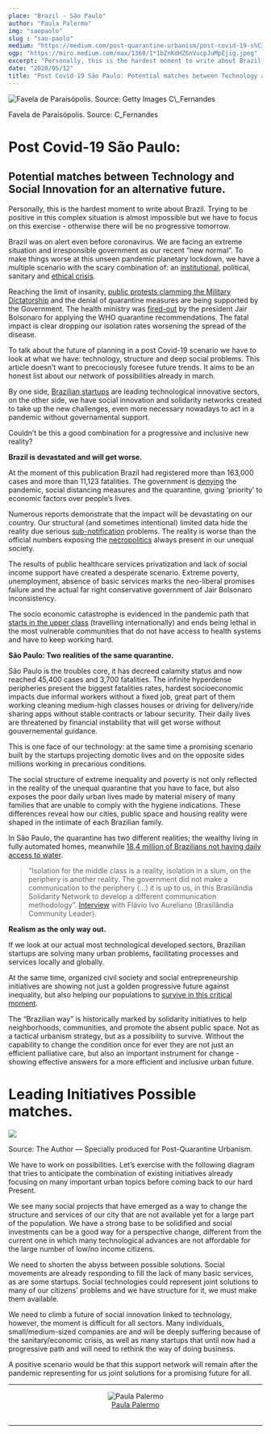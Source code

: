 ```yaml
---
place: "Brazil - São Paulo"
author: "Paula Palermo"
img: "saopaolo"
slug : "sao-paolo"
medium: "https://medium.com/post-quarantine-urbanism/post-covid-19-s%C3%A3o-paulo-92d8a72ba288"
ogp: "https://miro.medium.com/max/1360/1*1bZnKdHZ6nVucpJuMpEjig.jpeg"
excerpt: "Personally, this is the hardest moment to write about Brazil. Trying to be positive in this complex situation is almost impossible but we have to focus on this exercise - otherwise there will be no progressive tomorrow."
date: "2020/05/12"
title: "Post Covid-19 São Paulo: Potential matches between Technology and Social Innovation for an alternative future."
---
```


<img alt="Favela de Paraisópolis. Source: Getty Images C\_Fernandes" class="s t u dz ai" src="https://miro.medium.com/max/1360/1*1bZnKdHZ6nVucpJuMpEjig.jpeg"/>

Favela de Paraisópolis. Source: C\_Fernandes

**Post Covid-19 São Paulo:**
============================

Potential matches between Technology and Social Innovation for an alternative future.
-------------------------------------------------------------------------------------

Personally, this is the hardest moment to write about Brazil. Trying to be positive in this complex situation is almost impossible but we have to focus on this exercise - otherwise there will be no progressive tomorrow.

Brazil was on alert even before coronavirus. We are facing an extreme situation and irresponsible government as our recent “new normal”. To make things worse at this unseen pandemic planetary lockdown, we have a multiple scenario with the scary combination of: an [institutional](https://www.bbc.com/news/world-latin-america-52351636), political, sanitary and [ethical crisis](https://www.youtube.com/watch?v=bzTaSUVo8rc).

Reaching the limit of insanity, [public protests clamming the Military Dictatorship](https://www.theguardian.com/world/2020/apr/20/jair-bolsonaro-dictatorship-rally-protest-brazil-president-denounced) and the denial of quarantine measures are being supported by the Government. The health ministry was [fired-out](https://www.theguardian.com/world/2020/apr/16/bolsonaro-brazil-president-luiz-mandetta-health-minister) by the president Jair Bolsonaro for applying the WHO quarantine recommendations. The fatal impact is clear dropping our isolation rates worsening the spread of the disease.

To talk about the future of planning in a post Covid-19 scenario we have to look at what we have: technology, structure and deep social problems. This article doesn’t want to precociously foresee future trends. It aims to be an honest list about our network of possibilities already in march.

By one side, [Brazilian startups](https://www.forbes.com/sites/angelicamarideoliveira/2020/04/24/the-brazil-tech-and-innovation-roundup-report-examines-so-paulo-startup-investment-digital-citizen-services-increase-surveillance-gets-challenged/) are leading technological innovative sectors, on the other side, we have social innovation and solidarity networks created to take up the new challenges, even more necessary nowadays to act in a pandemic without governamental support.

Couldn’t be this a good combination for a progressive and inclusive new reality?

**Brazil is devastated and will get worse.**

At the moment of this publication Brazil had registered more than 163,000 cases and more than 11,123 fatalities. The government is [denying](https://www.aljazeera.com/indepth/opinion/bolsonaro-covid-19-denial-devastate-vulnerable-brazilians-200325123513207.html) the pandemic, social distancing measures and the quarantine, giving ‘priority’ to economic factors over people’s lives.

Numerous reports demonstrate that the impact will be devastating on our country. Our structural (and sometimes intentional) limited data hide the reality due serious [sub-notification](https://www.reuters.com/article/us-health-coronavirus-brazil-cases/brazil-likely-has-12-times-more-coronavirus-cases-than-official-count-study-finds-idUSKCN21V1X1) problems. The reality is worse than the official numbers exposing the [necropolitics](https://brasil.elpais.com/brasil/2019/07/09/opinion/1562688743_395031.html) always present in our unequal society.

The results of public healthcare services privatization and lack of social income support have created a desperate scenario. Extreme poverty, unemployment, absence of basic services marks the neo-liberal promises failure and the actual far right conservative government of Jair Bolsonaro inconsistency.

The socio economic catastrophe is evidenced in the pandemic path that [starts in the upper class](https://www.reuters.com/article/us-health-coronavirus-brazil-poor/imported-by-the-rich-coronavirus-now-devastating-brazils-poor-idUSKBN22D549) (travelling internationally) and ends being lethal in the most vulnerable communities that do not have access to health systems and have to keep working hard.

**São Paulo: Two realities of the same quarantine.**

São Paulo is the troubles core, it has decreed calamity status and now reached 45,400 cases and 3,700 fatalities. The infinite hyperdense peripheries present the biggest fatalities rates, hardest socioeconomic impacts due informal workers without a fixed job, great part of them working cleaning medium-high classes houses or driving for delivery/ride sharing apps without stable contracts or labour security. Their daily lives are threatened by financial instability that will get worse without gouvernemental guidance.

This is one face of our technology: at the same time a promising scenario built by the startups projecting domotic lives and on the opposite sides millions working in precarious conditions.

The social structure of extreme inequality and poverty is not only reflected in the reality of the unequal quarantine that you have to face, but also exposes the poor daily urban lives made by material misery of many families that are unable to comply with the hygiene indications. These differences reveal how our cities, public space and housing reality were shaped in the intimate of each Brazilian family.

In São Paulo, the quarantine has two different realities; the wealthy living in fully automated homes, meanwhile [18,4 million of Brazilians not having daily access to water](https://g1.globo.com/economia/noticia/2020/05/06/cerca-de-184-milhoes-de-brasileiros-nao-recebem-agua-encanada-diariamente-aponta-ibge.ghtml).

> “Isolation for the middle class is a reality, isolation in a slum, on the periphery is another reality. The government did not make a communication to the periphery (…) it is up to us, in this Brasilândia Solidarity Network to develop a different communication methodology”. [Interview](https://g1.globo.com/fantastico/noticia/2020/05/03/brasilandia-e-o-lugar-onde-mais-se-morre-por-covid-na-cidade-de-sao-paulo.ghtml) with Flávio Ivo Aureliano (Brasilândia Community Leader).

**Realism as the only way out.**

If we look at our actual most technological developed sectors, Brazilian startups are solving many urban problems, facilitating processes and services locally and globally.

At the same time, organized civil society and social entrepreneurship initiatives are showing not just a golden progressive future against inequality, but also helping our populations to [survive in this critical moment](https://www.bbc.com/news/world-latin-america-52137165).

The “Brazilian way” is historically marked by solidarity initiatives to help neighborhoods, communities, and promote the absent public space. Not as a tactical urbanism strategy, but as a possibility to survive. Without the capability to change the condition once for ever they are not just an efficient palliative care, but also an important instrument for change - showing effective answers for a more efficient and inclusive urban future.

**Leading Initiatives Possible matches.**
=========================================

<img class="s t u dz ai" src="https://miro.medium.com/max/4320/1*eiKUvAB3NSRlW58rHYv5pg.png"/>

Source: The Author — Specially produced for Post-Quarantine Urbanism.

We have to work on possibilities. Let’s exercise with the following diagram that tries to anticipate the combination of existing initiatives already focusing on many important urban topics before coming back to our hard Present.

We see many social projects that have emerged as a way to change the structure and services of our city that are not available yet for a large part of the population. We have a strong base to be solidified and social investments can be a good way for a perspective change, different from the current one in which many technological advances are not affordable for the large number of low/no income citizens.

We need to shorten the abyss between possible solutions. Social movements are already responding to fill the lack of many basic services, as are some startups. Social technologies could represent joint solutions to many of our citizens’ problems and we have structure for it, we must make them available.

We need to climb a future of social innovation linked to technology, however, the moment is difficult for all sectors. Many individuals, small/medium-sized companies are and will be deeply suffering because of the sanitary/economic crisis, as well as many startups that until now had a progressive path and will need to rethink the way of doing business.

A positive scenario would be that this support network will remain after the pandemic representing for us joint solutions for a promising future for all.


* * *

<div style="display: flex; margin-bottom: 2rem">
    <div style="margin: 0 auto; text-align: center">
        <img alt="Paula Palermo" src="https://miro.medium.com/fit/c/96/96/2*huVq-VN_YEll2kfbq8Uomw.jpeg"/>
        <br/>
        <a href="https://medium.com/@paulamara?source=post_page-----92d8a72ba288----------------------">Paula Palermo</a>
    </div>
</div>

* * *